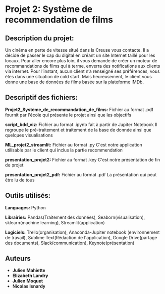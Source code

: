 # Projet 2: Système de recommendation de films

## Description du projet:
Un cinéma en perte de vitesse situé dans la Creuse vous contacte. 
Il a décidé de passer le cap du digital en créant un site Internet taillé pour les locaux. 
Pour aller encore plus loin, il vous demande de créer un moteur de recommandations de films qui à terme, 
enverra des notifications aux clients via internet.
Pour l’instant, aucun client n’a renseigné ses préférences, vous êtes dans une situation de cold start. 
Mais heureusement, le client vous donne une base de données de films basée sur la plateforme IMDb.

## Descriptif des fichiers:
**Projet2_Système_de_recommandation_de_films:** Fichier au format .pdf fournit par l'école qui présente le projet ainsi
que les objectifs

**script_bdd_viz:** Fichier au format .ipynb fait à partir de Jupiter Notebook
Il regroupe le pré-traitement et traitement de la base de donnée ainsi que quelques visualisations 

**ML_projet2_streamlit:** Fichier au format .py
C'est notre application utilisable par le client qui inclus la partie recommendation

**presentation_projet2:** Fichier au format .key
C'est notre présentation de fin de projet

**presentation_projet2_pdf:** Fichier au format .pdf 
La présentation qui peut être lu de tous

## Outils utilisés:
**Languages:** Python

**Librairies:** Pandas(Traitement des données), Seaborn(visualisation), sklearn(machine learning),
Streamlit(application)

**Logiciels:** Trello(organisation), Anaconda-Jupiter notebook (environnement de travail),
Sublime Text(Rédaction de l'application), Google Drive(partage des documents), Slack(communication), 
Keynote(présentation)


## Auteurs
* **Julien Mahiette**
* **Elizabeth Landry**
* **Julien Moquet**
* **Nicolas Isnardy**




